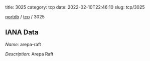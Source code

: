 title: 3025
category: tcp
date: 2022-02-10T22:46:10
slug: tcp/3025

[portdb](/) / [tcp](/category/tcp.html) / 3025


## IANA Data

_Name:_ arepa-raft

_Description:_ Arepa Raft

